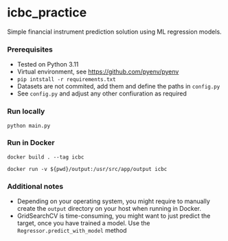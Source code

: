 # icbc_practice

Simple financial instrument prediction solution using ML regression models.

### Prerequisites

- Tested on Python 3.11
- Virtual environment, see <https://github.com/pyenv/pyenv>
- `pip intstall -r requirements.txt`
- Datasets are not commited, add them and define the paths in `config.py`
- See `config.py` and adjust any other confiuration as required

### Run locally

`python main.py`

### Run in Docker

`docker build . --tag icbc`

`docker run -v ${pwd}/output:/usr/src/app/output icbc`

### Additional notes

- Depending on your operating system, you might require to manually create the `output` directory on your host when running in Docker.
- GridSearchCV is time-consuming, you might want to just predict the target, once you have trained a model. Use the `Regressor.predict_with_model` method
